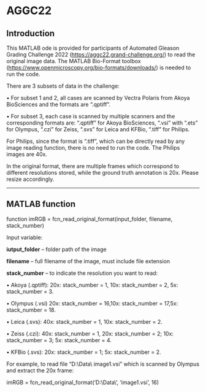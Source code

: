 # AGGC22

## Introduction
This MATLAB ode is provided for participants of Automated Gleason Grading Challenge 2022 (https://aggc22.grand-challenge.org/) to read the original image data. The MATLAB Bio-Format toolbox (https://www.openmicroscopy.org/bio-formats/downloads/) is needed to run the code.

There are 3 subsets of data in the challenge:

•	For subset 1 and 2, all cases are scanned by Vectra Polaris from Akoya BioSciences and the formats are “.qptiff”.

•	For subset 3, each case is scanned by multiple scanners and the corresponding formats are: “.qptiff” for Akoya BioSciences, “.vsi” with “.ets” for Olympus, “.czi” for Zeiss, “.svs” for Leica and KFBio, “.tiff” for Philips. 

For Philips, since the format is “.tiff”, which can be directly read by any image reading function, there is no need to run the code. The Philips images are 40x.

In the original format, there are multiple frames which correspond to different resolutions stored, while the ground truth annotation is 20x. Please resize accordingly.


--------------------------------------------------------------------------------------------------------------
## MATLAB function

function imRGB = fcn_read_original_format(input_folder, filename, stack_number)

Input variable: 

**iutput_folder** – folder path of the image 

**filename** – full filename of the image, must include file extension

**stack_number** – to indicate the resolution you want to read: 

•	Akoya (.qptiff):  20x: stack_number = 1, 10x: stack_number = 2, 5x: stack_number = 3.

•	Olympus (.vsi) 20x: stack_number = 16,10x: stack_number = 17,5x: stack_number = 18. 

•	Leica (.svs):  40x: stack_number = 1, 10x: stack_number = 2.

•	Zeiss (.czi):  40x: stack_number = 1, 20x: stack_number = 2; 10x: stack_number = 3; 5x: stack_number = 4. 

•	KFBio (.svs):  20x: stack_number = 1; 5x: stack_number = 2.


For example, to read file “D:\Data\ image1.vsi” which is scanned by Olympus and extract the 20x frame: 

imRGB = fcn_read_original_format(‘D:\Data\’, ‘image1.vsi’, 16)

